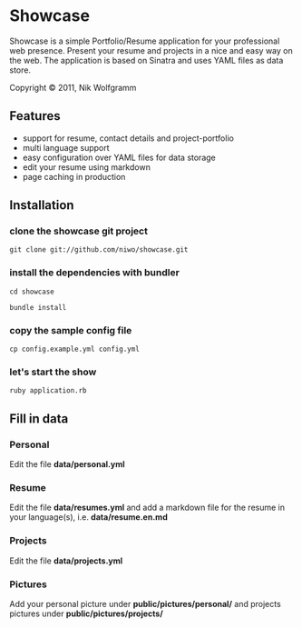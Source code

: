# Showcase #
Showcase is a simple Portfolio/Resume application for your professional web presence.
Present your resume and projects in a nice and easy way on the web.
The application is based on Sinatra and uses YAML files as data store.

Copyright © 2011, Nik Wolfgramm

## Features ##
- support for resume, contact details and project-portfolio
- multi language support
- easy configuration over YAML files for data storage
- edit your resume using markdown
- page caching in production

## Installation ##
### clone the showcase git project ###

`git clone git://github.com/niwo/showcase.git`

### install the dependencies with bundler ###

`cd showcase`

`bundle install`

### copy the sample config file ###
`cp config.example.yml config.yml`

### let's start the show ###

`ruby application.rb`

## Fill in data ##

### Personal ###
Edit the file __data/personal.yml__

### Resume ###
Edit the file __data/resumes.yml__ and add a markdown file for the resume in your language(s), i.e. __data/resume.en.md__

### Projects ###
Edit the file __data/projects.yml__

### Pictures ###
Add your personal picture under __public/pictures/personal/__ and projects pictures under __public/pictures/projects/__

